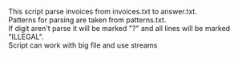 This script parse invoices from invoices.txt to answer.txt.<br>
Patterns for parsing are taken from patterns.txt.<br>
If digit aren't parse it will be marked "?" and all lines will be marked "ILLEGAL".<br>
Script can work with big file and use streams

